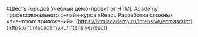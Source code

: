 #Шесть городов
Учебный демо-проект от HTML Academy профессионального онлайн‑курса «React. Разработка сложных клиентских приложений». 
[https://htmlacademy.ru/intensive/ecmascript](https://htmlacademy.ru/intensive/react)
